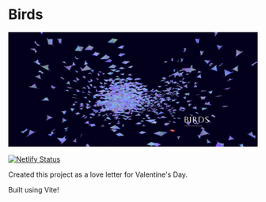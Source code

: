 # Birds
<img src='demo.png' width="800">

[![Netlify Status](https://api.netlify.com/api/v1/badges/1c4cc13d-2859-47bb-b665-90596cefcfb0/deploy-status)](https://app.netlify.com/sites/shiny-meringue-574b87/deploys)

Created this project as a love letter for Valentine's Day. 

Built using Vite!
